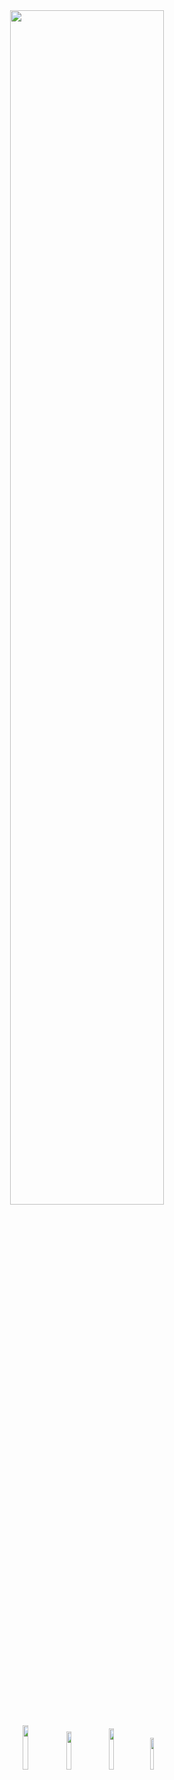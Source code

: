 <div align="center" >
<img width="70%" src="https://lanyard-profile-readme.vercel.app/api/406416295349714944?bg=ff008077">
</div>
 
<p align="center">
<a href="https://discord.gg/SxWKF4HsSY" target"blank_"><img width="13.5%" src="https://img.shields.io/badge/Discord%20-800c4c.svg?style=flat&logo=appveyor=discord&logoColor=ffffff"></a>
<a href="https://github.com/RXBUNYO" target"blank_"><img width="12.5%" src="https://img.shields.io/badge/GitHub%20-800c4c.svg??style=flat&logo=appveyor=github&logoColor=ffffff"></a>
<a href="https://open.spotify.com/user/ascibunyo61?si=3fc6162d7bc54b2e" target"blank_"><img width="13%" src="https://img.shields.io/badge/Spotify%20-800c4c.svg?style=flat&logo=appveyor=spotify&logoColor=ffffff"></a>
<a href="https://steamcommunity.com/id/rxbunyo" target"blank_"><img width="11.4%" src="https://img.shields.io/badge/steam%20-800c4c.svg?style=flat&logo=appveyorsteam&logoColor=ffffff"></a>
